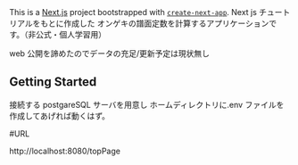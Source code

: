 This is a [Next.js](https://nextjs.org/) project bootstrapped with [`create-next-app`](https://github.com/vercel/next.js/tree/canary/packages/create-next-app).
Next js チュートリアルをもとに作成した
オンゲキの譜面定数を計算するアプリケーションです。（非公式・個人学習用）

web 公開を諦めたのでデータの充足/更新予定は現状無し

## Getting Started

接続する postgareSQL サーバを用意し
ホームディレクトリに.env ファイルを作成してあげれば動くはず。

#URL

http://localhost:8080/topPage
